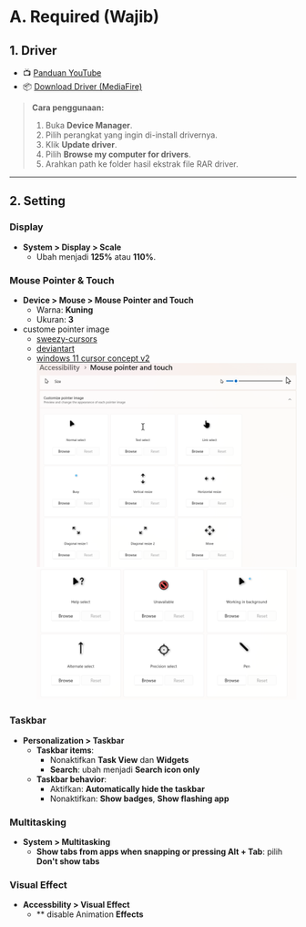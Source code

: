 # **A. Required (Wajib)**
## **1. Driver**
* 📺 [Panduan YouTube](https://youtu.be/r7kOhoqBTiA?si=N5-C-tLFm3i5SSiO)
* 📦 [Download Driver (MediaFire)](https://www.mediafire.com/file/8qhm7xb6q4p9svh/Driver_Workplus.rar/file)

> **Cara penggunaan:**
>
> 1. Buka **Device Manager**.
> 2. Pilih perangkat yang ingin di-install drivernya.
> 3. Klik **Update driver**.
> 4. Pilih **Browse my computer for drivers**.
> 5. Arahkan path ke folder hasil ekstrak file RAR driver.

---

## **2. Setting**
### **Display**
- **System > Display > Scale**
  - Ubah menjadi **125%** atau **110%**.

### **Mouse Pointer & Touch**
- **Device > Mouse > Mouse Pointer and Touch**
  - Warna: **Kuning**
  - Ukuran: **3**
- custome pointer image
  - [sweezy-cursors](https://sweezy-cursors.com/)
  - [deviantart](https://www.deviantart.com/)
  - [windows 11 cursor concept v2](https://www.deviantart.com/jepricreations/art/Windows-11-Cursors-Concept-v2-886489356)
    ![alt text](images/0_driver_setting/image.png)
    ![alt text](images/0_driver_setting/image-1.png)

### **Taskbar**
- **Personalization > Taskbar**
  - **Taskbar items**:
    - Nonaktifkan **Task View** dan **Widgets**
    - **Search**: ubah menjadi **Search icon only**
  - **Taskbar behavior**:
    - Aktifkan: **Automatically hide the taskbar**
    - Nonaktifkan: **Show badges**, **Show flashing app**

### **Multitasking**
- **System > Multitasking**
  - **Show tabs from apps when snapping or pressing Alt + Tab**: pilih **Don't show tabs**

### **Visual Effect**
- **Accessbility > Visual Effect**
  - ** disable Animation **Effects**
